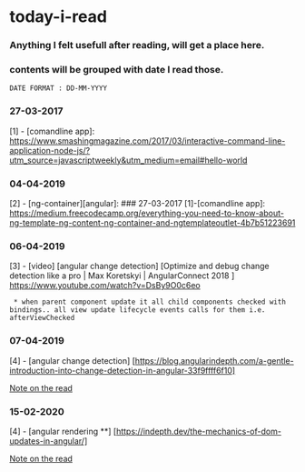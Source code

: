 # today-i-read

### Anything I felt usefull after reading, will get a place here.

### contents will be grouped with date I read those.

```
DATE FORMAT : DD-MM-YYYY
```

### 27-03-2017
[1] - [comandline app]: https://www.smashingmagazine.com/2017/03/interactive-command-line-application-node-js/?utm_source=javascriptweekly&utm_medium=email#hello-world


### 04-04-2019
[2] - [ng-container][angular]: ### 27-03-2017 [1]-[comandline app]: https://medium.freecodecamp.org/everything-you-need-to-know-about-ng-template-ng-content-ng-container-and-ngtemplateoutlet-4b7b51223691

### 06-04-2019
[3] - [video] [angular change detection] [Optimize and debug change detection like a pro | Max Koretskyi | AngularConnect 2018
] https://www.youtube.com/watch?v=DsBy9O0c6eo
```
 * when parent component update it all child components checked with bindings.. all view update lifecycle events calls for them i.e. afterViewChecked
 ```
 
### 07-04-2019
[4] - [angular change detection] [https://blog.angularindepth.com/a-gentle-introduction-into-change-detection-in-angular-33f9ffff6f10]

 [Note on the read](https://github.com/brajendraSwain/today-i-read/blob/master/angular-change-detection.md)
 
### 15-02-2020
[4] - [angular rendering **] [https://indepth.dev/the-mechanics-of-dom-updates-in-angular/]

 [Note on the read](https://github.com/brajendraSwain/today-i-read/blob/master/angular-rendering.md)
